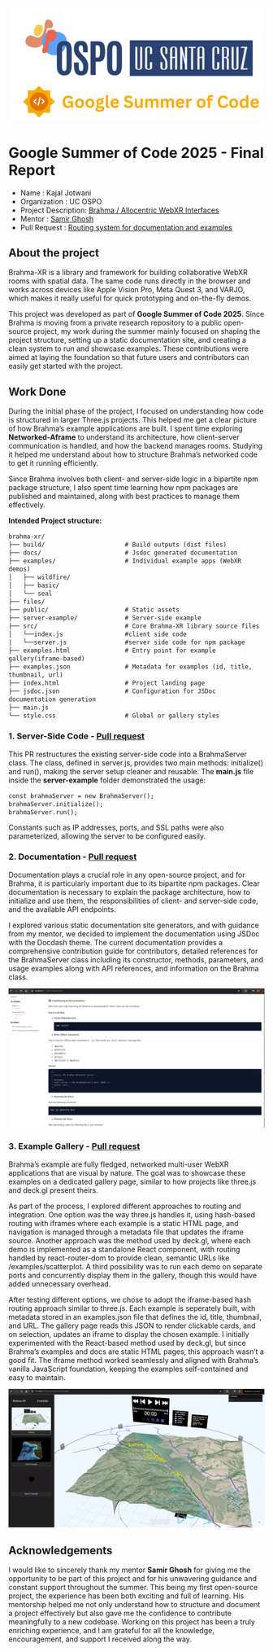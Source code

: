 ![alt text](/Images/Banner.png)
---

# Google Summer of Code 2025 - Final Report
- Name : Kajal Jotwani
- Organization : UC OSPO
- Project Description: [Brahma / Allocentric WebXR Interfaces](https://ucsc-ospo.github.io/project/osre25/ucsc/brahma/)
- Mentor : [Samir Ghosh ](https://github.com/smrghsh)
- Pull Request : [Routing system for documentation and examples](https://github.com/smrghsh/brahma-xr/pull/3)

## About the project 
Brahma-XR is a library and framework for building collaborative WebXR rooms with spatial data. The same code runs directly in the browser and works across devices like Apple Vision Pro, Meta Quest 3, and VARJO, which makes it really useful for quick prototyping and on-the-fly demos.

This project was developed as part of **Google Summer of Code 2025**. Since Brahma is moving from a private research repository to a public open-source project, my work during the summer mainly focused on shaping the project structure, setting up a static documentation site, and creating a clean system to run and showcase examples. These contributions were aimed at laying the foundation so that future users and contributors can easily get started with the project.

## Work Done
During the initial phase of the project, I focused on understanding how code is structured in larger Three.js projects. This helped me get a clear picture of how Brahma’s example applications are built. I spent time exploring **Networked-Aframe** to understand its architecture, how client-server communication is handled, and how the backend manages rooms. Studying it helped me understand about how to structure Brahma’s networked code to get it running efficiently.

Since Brahma involves both client- and server-side logic in a bipartite npm package structure, I also spent time learning how npm packages are published and maintained, along with best practices to manage them effectively.

**Intended Project structure:**

```
brahma-xr/
├── build/                      # Build outputs (dist files)
├── docs/                       # Jsdoc generated documentation
├── examples/                   # Individual example apps (WebXR demos)
│   ├── wildfire/               
│   ├── basic/                  
│   └── seal                    
├── files/                      
├── public/                     # Static assets 
├── server-example/             # Server-side example
├── src/                        # Core Brahma-XR library source files
│   └──index.js			        #client side code 
|   └──server.js			    #server side code for npm package            
├── examples.html               # Entry point for example gallery(iframe-based)
├── examples.json               # Metadata for examples (id, title, thumbnail, url)
├── index.html                  # Project landing page
├── jsdoc.json                  # Configuration for JSDoc documentation generation
├── main.js                     
└── style.css                   # Global or gallery styles
```

### 1. Server-Side Code - [Pull request](https://github.com/smrghsh/brahma-xr/pull/2)
This PR restructures the existing server-side code into a BrahmaServer class. The class, defined in server.js, provides two main methods: initialize() and run(), making the server setup cleaner and reusable. The **main.js** file inside the **server-example** folder demonstrated the usage:

```
const brahmaServer = new BrahmaServer();
brahmaServer.initialize();
brahmaServer.run();
```

Constants such as IP addresses, ports, and SSL paths were also parameterized, allowing the server to be configured easily.

### 2. Documentation - [Pull request](https://github.com/smrghsh/brahma-xr/pull/3)


Documentation plays a crucial role in any open-source project, and for Brahma, it is particularly important due to its bipartite npm packages. Clear documentation is necessary to explain the package architecture, how to initialize and use them, the responsibilities of client- and server-side code, and the available API endpoints.

I explored various static documentation site generators, and with guidance from my mentor, we decided to implement the documentation using JSDoc with the Docdash theme. The current documentation provides a comprehensive contribution guide for contributors, detailed references for the BrahmaServer class including its constructor, methods, parameters, and usage examples along with API references, and information on the Brahma class.

![alt text](/Images/Documentation.png)

### 3. Example Gallery - [Pull request](https://github.com/smrghsh/brahma-xr/pull/3)
Brahma’s example are fully fledged, networked multi-user WebXR applications that are visual by nature. The goal was to showcase these examples on a dedicated gallery page, similar to how projects like three.js and deck.gl present theirs.

As part of the process, I explored different approaches to routing and integration. One option was the way three.js handles it, using hash-based routing with iframes where each example is a static HTML page, and navigation is managed through a metadata file that updates the iframe source. Another approach was the method used by deck.gl, where each demo is implemented as a standalone React component, with routing handled by react-router-dom to provide clean, semantic URLs like /examples/scatterplot. A third possibility was to run each demo on separate ports and concurrently display them in the gallery, though this would have added unnecessary overhead.

After testing different options, we chose to adopt the iframe-based hash routing approach similar to three.js. Each example is seperately built, with metadata stored in an examples.json file that defines the id, title, thumbnail, and URL. The gallery page reads this JSON to render clickable cards, and on selection, updates an iframe to display the chosen example. I initially experimented with the React-based method used by deck.gl, but since Brahma’s examples and docs are static HTML pages, this approach wasn’t a good fit. The iframe method worked seamlessly and aligned with Brahma’s vanilla JavaScript foundation, keeping the examples self-contained and easy to maintain.

![alt text](/Images/Examples-page.png)


## Acknowledgements 
I would like to sincerely thank my mentor **Samir Ghosh** for giving me the opportunity to be part of this project and for his unwavering guidance and constant support throughout the summer. This being my first open-source project, the experience has been both exciting and full of learning. His mentorship helped me not only understand how to structure and document a project effectively but also gave me the confidence to contribute meaningfully to a new codebase. Working on this project has been a truly enriching experience, and I am grateful for all the knowledge, encouragement, and support I received along the way.